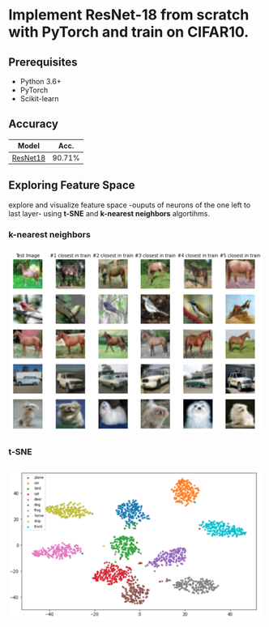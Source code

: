 # Implement ResNet-18 from scratch with PyTorch and train on CIFAR10.


## Prerequisites
- Python 3.6+
- PyTorch
- Scikit-learn



## Accuracy
| Model             | Acc.        |
| ----------------- | ----------- |
| [ResNet18](https://arxiv.org/abs/1512.03385)          | 90.71%      |

## Exploring Feature Space
explore and visualize feature space -ouputs of neurons of the one left to last layer- using **t-SNE** and **k-nearest neighbors** algortihms.

### k-nearest neighbors
<h3 align="center">
  <img src="Images/knn.png" width="500">
</h3>

### t-SNE
<h3 align="center">
  <img src="Images/t-SNE.png" width="500">
</h3>
